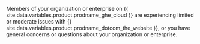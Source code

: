 Members of your organization or enterprise on {{ site.data.variables.product.prodname_ghe_cloud }} are experiencing limited or moderate issues with {{ site.data.variables.product.prodname_dotcom_the_website }}, or you have general concerns or questions about your organization or enterprise.